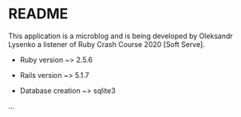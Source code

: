 # README

This application is a microblog and is being developed by Oleksandr Lysenko a listener of Ruby Crash Course 2020 [Soft Serve].

* Ruby version ~> 2.5.6

* Rails version ~> 5.1.7

* Database creation ~> sqlite3

...
